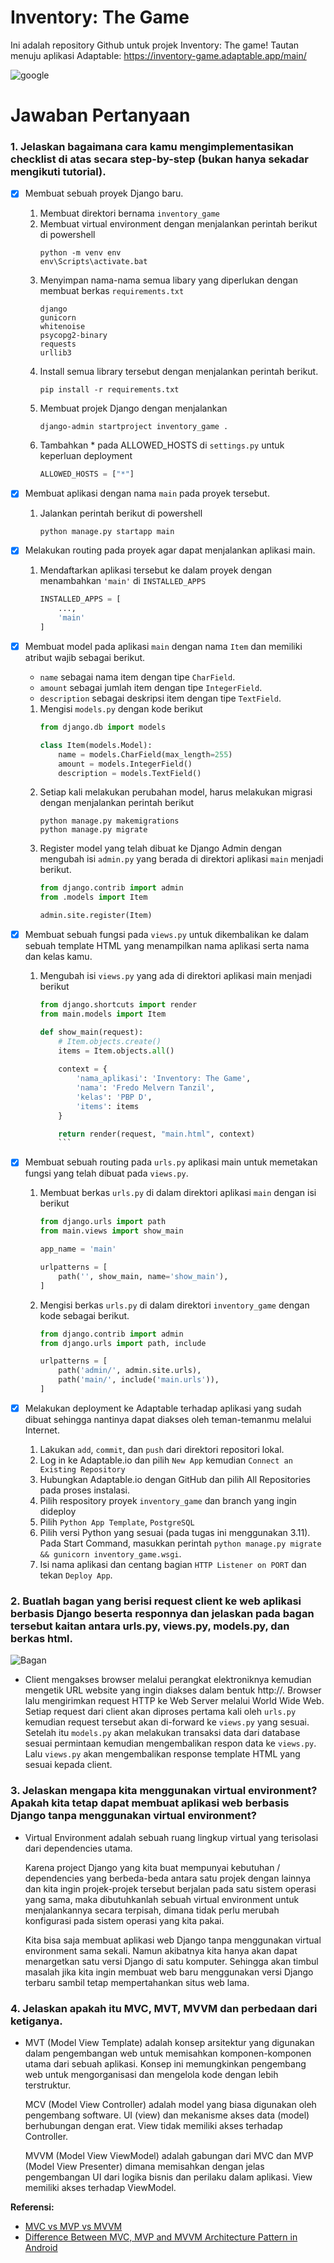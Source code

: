 # Inventory: The Game
Ini adalah repository Github untuk projek Inventory: The game!
Tautan menuju aplikasi Adaptable: https://inventory-game.adaptable.app/main/

![google](https://qph.cf2.quoracdn.net/main-qimg-305c4af61154add4ecd0cb9dd99b0f18)


# Jawaban Pertanyaan

### 1. Jelaskan bagaimana cara kamu mengimplementasikan checklist di atas secara step-by-step (bukan hanya sekadar mengikuti tutorial).
- [X] Membuat sebuah proyek Django baru.
  1. Membuat direktori bernama `inventory_game`
  2. Membuat virtual environment dengan menjalankan perintah berikut di powershell
        ```
        python -m venv env
        env\Scripts\activate.bat
        ```
  3. Menyimpan nama-nama semua libary yang diperlukan dengan membuat berkas `requirements.txt`
        ```
        django
        gunicorn
        whitenoise
        psycopg2-binary
        requests
        urllib3
        ```
  4. Install semua library tersebut dengan menjalankan perintah berikut.
        ```
        pip install -r requirements.txt
        ```
  5. Membuat projek Django dengan menjalankan
        ```
        django-admin startproject inventory_game .
        ```
  6. Tambahkan * pada ALLOWED_HOSTS di `settings.py` untuk keperluan deployment
        ```python
        ALLOWED_HOSTS = ["*"]
        ```

- [X] Membuat aplikasi dengan nama `main` pada proyek tersebut.
  1. Jalankan perintah berikut di powershell
        ```
        python manage.py startapp main
        ```
  
- [X] Melakukan routing pada proyek agar dapat menjalankan aplikasi main.
  1. Mendaftarkan aplikasi tersebut ke dalam proyek dengan menambahkan `'main'` di `INSTALLED_APPS`
        ```python
        INSTALLED_APPS = [
            ...,
            'main'
        ]
        ```

- [X] Membuat model pada aplikasi `main` dengan nama `Item` dan memiliki atribut wajib sebagai berikut.
  * `name` sebagai nama item dengan tipe `CharField`.
  * `amount` sebagai jumlah item dengan tipe `IntegerField`.
  * `description` sebagai deskripsi item dengan tipe `TextField`.
  1. Mengisi `models.py` dengan kode berikut
        ```python
        from django.db import models

        class Item(models.Model):
            name = models.CharField(max_length=255)
            amount = models.IntegerField()
            description = models.TextField()
        ```
  2. Setiap kali melakukan perubahan model, harus melakukan migrasi dengan menjalankan perintah berikut
        ```
        python manage.py makemigrations
        python manage.py migrate
        ```
  3. Register model yang telah dibuat ke Django Admin dengan mengubah isi `admin.py` yang berada di direktori aplikasi `main` menjadi berikut.
        ```py
        from django.contrib import admin
        from .models import Item

        admin.site.register(Item)
        ```

- [X] Membuat sebuah fungsi pada `views.py` untuk dikembalikan ke dalam sebuah template HTML yang menampilkan nama aplikasi serta nama dan kelas kamu.
  1. Mengubah isi `views.py` yang ada di direktori aplikasi main menjadi berikut
        ```python
        from django.shortcuts import render
        from main.models import Item

        def show_main(request):
            # Item.objects.create()
            items = Item.objects.all()
            
            context = {
                'nama_aplikasi': 'Inventory: The Game',
                'nama': 'Fredo Melvern Tanzil',
                'kelas': 'PBP D',
                'items': items
            }

            return render(request, "main.html", context)
            ```

- [X] Membuat sebuah routing pada `urls.py` aplikasi main untuk memetakan fungsi yang telah dibuat pada `views.py`.
  1. Membuat berkas `urls.py` di dalam direktori aplikasi `main` dengan isi berikut
        ```python
        from django.urls import path
        from main.views import show_main

        app_name = 'main'

        urlpatterns = [
            path('', show_main, name='show_main'),
        ]
        ```

  2. Mengisi berkas `urls.py` di dalam direktori `inventory_game` dengan kode sebagai berikut.
        ```python
        from django.contrib import admin
        from django.urls import path, include

        urlpatterns = [
            path('admin/', admin.site.urls),
            path('main/', include('main.urls')),
        ]
        ```

- [X] Melakukan deployment ke Adaptable terhadap aplikasi yang sudah dibuat sehingga nantinya dapat diakses oleh teman-temanmu melalui Internet.
  1. Lakukan `add`, `commit`, dan `push` dari direktori repositori lokal.
  2. Log in ke Adaptable.io dan pilih `New App` kemudian `Connect an Existing Repository`
  3. Hubungkan Adaptable.io dengan GitHub dan pilih All Repositories pada proses instalasi.
  4. Pilih respository proyek `inventory_game` dan branch yang ingin dideploy
  5. Pilih `Python App Template`, `PostgreSQL`
  6. Pilih versi Python yang sesuai (pada tugas ini menggunakan 3.11). Pada Start Command, masukkan perintah `python manage.py migrate && gunicorn inventory_game.wsgi`.
  7. Isi nama aplikasi dan centang bagian `HTTP Listener on PORT` dan tekan `Deploy App`.




### 2. Buatlah bagan yang berisi request client ke web aplikasi berbasis Django beserta responnya dan jelaskan pada bagan tersebut kaitan antara urls.py, views.py, models.py, dan berkas html.

![Bagan](/PNG/bagan.png)
* Client mengakses browser melalui perangkat elektroniknya kemudian mengetik URL website yang ingin diakses dalam bentuk http://. Browser lalu mengirimkan request HTTP ke Web Server melalui World Wide Web. Setiap request dari client akan diproses pertama kali oleh `urls.py` kemudian request tersebut akan di-forward ke `views.py` yang sesuai. Setelah itu `models.py` akan melakukan transaksi data dari database sesuai permintaan kemudian mengembalikan respon data ke `views.py`. Lalu `views.py` akan mengembalikan response template HTML yang sesuai kepada client.


### 3. Jelaskan mengapa kita menggunakan virtual environment? Apakah kita tetap dapat membuat aplikasi web berbasis Django tanpa menggunakan virtual environment?


* Virtual Environment adalah sebuah ruang lingkup virtual yang terisolasi dari dependencies utama.

  Karena project Django yang kita buat mempunyai kebutuhan / dependencies yang berbeda-beda antara satu projek dengan lainnya dan kita ingin projek-projek tersebut berjalan pada satu sistem operasi yang sama, maka dibutuhkanlah sebuah virtual environment untuk menjalankannya secara terpisah, dimana tidak perlu merubah konfigurasi pada sistem operasi yang kita pakai.

  Kita bisa saja membuat aplikasi web Django tanpa menggunakan virtual environment sama sekali. Namun akibatnya kita hanya akan dapat menargetkan satu versi Django di satu komputer. Sehingga akan timbul masalah jika kita ingin membuat web baru menggunakan versi Django terbaru sambil tetap mempertahankan situs web lama.

### 4. Jelaskan apakah itu MVC, MVT, MVVM dan perbedaan dari ketiganya.

* MVT (Model View Template) adalah konsep arsitektur yang digunakan dalam pengembangan web untuk memisahkan komponen-komponen utama dari sebuah aplikasi. Konsep ini memungkinkan pengembang web untuk mengorganisasi dan mengelola kode dengan lebih terstruktur.

  MCV (Model View Controller) adalah model yang biasa digunakan oleh pengembang software. UI (view) dan mekanisme akses data (model) berhubungan dengan erat. View tidak memiliki akses terhadap Controller.

  MVVM (Model View ViewModel) adalah gabungan dari MVC dan MVP (Model View Presenter) dimana memisahkan dengan jelas pengembangan UI dari logika bisnis dan perilaku dalam aplikasi. View memiliki akses terhadap ViewModel.


**Referensi:**
- [MVC vs MVP vs MVVM](https://agus-hermanto.com/blog/detail/mvc-vs-mvp-vs-mvvm-apa-perbedaannya-mana-yang-terbaik-diantara-ketiganya-a)
- [Difference Between MVC, MVP and MVVM Architecture Pattern in Android](https://www.geeksforgeeks.org/difference-between-mvc-mvp-and-mvvm-architecture-pattern-in-android/)